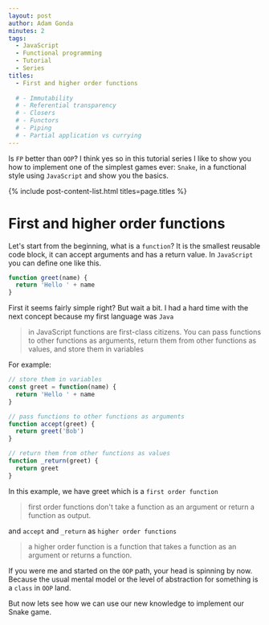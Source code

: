 ```yaml
---
layout: post
author: Adam Gonda
minutes: 2
tags:
  - JavaScript
  - Functional programming
  - Tutorial
  - Series
titles:
  - First and higher order functions
  
  # - Immutability
  # - Referential transparency
  # - Closers
  # - Functors
  # - Piping
  # - Partial application vs currying
---
```


Is `FP` better than `OOP`? I think yes so in this tutorial series I like to
show you how to implement one of the simplest games ever:
`Snake`, in a functional style using `JavaScript` and show you the basics.

{% include post-content-list.html titles=page.titles %}

# First and higher order functions

Let's start from the beginning, what is a `function`?
It is the smallest reusable code block, it can accept arguments and has a return value.
In `JavaScript` you can define one like this.

```js
function greet(name) {
  return 'Hello ' + name
}
```

First it seems fairly simple right? But wait a bit.
I had a hard time with the next concept because my first language was `Java`

> in JavaScript functions are first-class citizens.
You can pass functions to other functions as arguments, return them from other functions as values, and store them in variables

For example:

```js
// store them in variables
const greet = function(name) {
  return 'Hello ' + name
}

// pass functions to other functions as arguments
function accept(greet) {
  return greet('Bob')
}

// return them from other functions as values
function _return(greet) {
  return greet
}
```

In this example, we have greet which is a `first order function`
> first order functions don't take a function as an argument or return a function as output.

and `accept` and `_return` as `higher order functions`

> a higher order function is a function that takes a function as an argument or returns a function.

If you were me and started on the `OOP` path, your head is spinning by now.
Because the usual mental model or the level of abstraction for something is a `class` in `OOP` land.

But now lets see how we can use our new knowledge to implement our Snake game.
